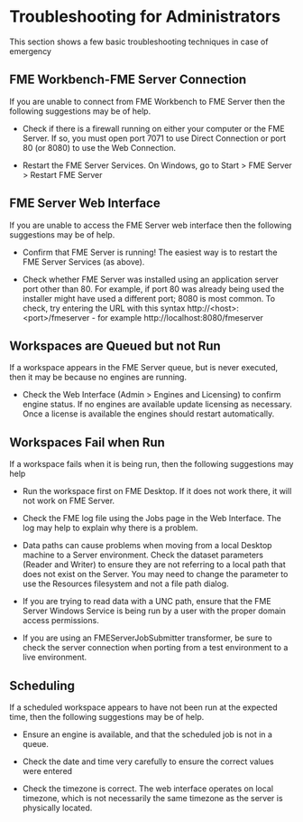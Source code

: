 # Troubleshooting for Administrators

This section shows a few basic troubleshooting techniques in case of emergency

## FME Workbench-FME Server Connection ##

If you are unable to connect from FME Workbench to FME Server then the following suggestions may be of help.

- Check if there is a firewall running on either your computer or the FME Server. If so, you must open port 7071 to use Direct Connection or port 80 (or 8080) to use the Web Connection.

- Restart the FME Server Services. On Windows, go to Start &gt; FME Server &gt; Restart FME Server 


## FME Server Web Interface ##

If you are unable to access the FME Server web interface then the following suggestions may be of help.

- Confirm that FME Server is running! The easiest way is to restart the FME Server Services (as above).

- Check whether FME Server was installed using an application server port other than 80. For example, if port 80 was already being used the installer might have used a different port; 8080 is most common. To check, try entering the URL with this syntax http://&lt;host&gt;:&lt;port&gt;/fmeserver - for example http://localhost:8080/fmeserver


## Workspaces are Queued but not Run ##

If a workspace appears in the FME Server queue, but is never executed, then it may be because no engines are running.

- Check the Web Interface (Admin &gt; Engines and Licensing) to confirm engine status.
If no engines are available update licensing as necessary. Once a license is available the engines should restart automatically.


## Workspaces Fail when Run ##

If a workspace fails when it is being run, then the following suggestions may help 

- Run the workspace first on FME Desktop. If it does not work there, it will not work on FME Server.

- Check the FME log file using the Jobs page in the Web Interface. The log may help to explain why there is a problem.

- Data paths can cause problems when moving from a local Desktop machine to a Server environment. Check the dataset parameters (Reader and Writer) to ensure they are not referring to a local path that does not exist on the Server. You may need to change the parameter to use the Resources filesystem and not a file path dialog.

- If you are trying to read data with a UNC path, ensure that the FME Server Windows Service is being run by a user with the proper domain access permissions.

- If you are using an FMEServerJobSubmitter transformer, be sure to check the server connection when porting from a test environment to a live environment.


## Scheduling ##

If a scheduled workspace appears to have not been run at the expected time, then the following suggestions may be of help.

- Ensure an engine is available, and that the scheduled job is not in a queue.

- Check the date and time very carefully to ensure the correct values were entered

- Check the timezone is correct. The web interface operates on local timezone, which is not necessarily the same timezone as the server is physically located.
